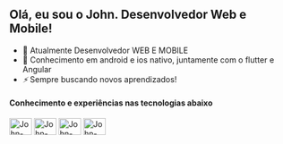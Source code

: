 ## Olá, eu sou o John. Desenvolvedor Web e Mobile!

  - 🔭 Atualmente Desenvolvedor WEB E MOBILE
  - 🌱 Conhecimento em android e ios nativo, juntamente com o flutter e Angular
  - *⚡* Sempre buscando novos aprendizados!
  
  #### Conhecimento e experiências nas tecnologias abaixo
  
 <div>
  <img alig="center" alt="John-Angualr" height="30" width="40" src="https://cdn.jsdelivr.net/gh/devicons/devicon/icons/angularjs/angularjs-original.svg" />
  <img alig="center" alt="John-flutter" height="30" width="40" src="https://cdn.jsdelivr.net/gh/devicons/devicon/icons/flutter/flutter-original.svg" />
  <img alig="center" alt="John-swift" height="30" width="40" src="https://cdn.jsdelivr.net/gh/devicons/devicon/icons/swift/swift-original.svg" />
  <img alig="center" alt="John-swift" height="30" width="40" src="https://cdn.jsdelivr.net/gh/devicons/devicon/icons/kotlin/kotlin-original.svg" />
</div>
      

